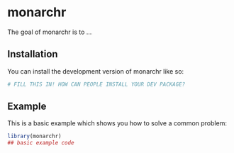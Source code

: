 
# monarchr

<!-- badges: start -->
<!-- badges: end -->

The goal of monarchr is to ...

## Installation

You can install the development version of monarchr like so:

``` r
# FILL THIS IN! HOW CAN PEOPLE INSTALL YOUR DEV PACKAGE?
```

## Example

This is a basic example which shows you how to solve a common problem:

``` r
library(monarchr)
## basic example code
```

